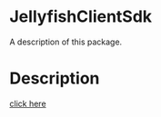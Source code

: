 # JellyfishClientSdk

A description of this package.

# Description

[click here](https://jellyfish-dev.github.io/ios-client-sdk/documentation/jellyfishclientsdk/)
